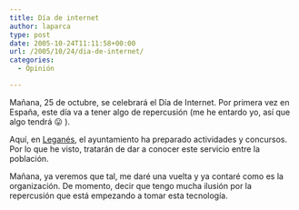 ```yaml
---
title: Día de internet
author: laparca
type: post
date: 2005-10-24T11:11:58+00:00
url: /2005/10/24/dia-de-internet/
categories:
  - Opinión

---
```

Mañana, 25 de octubre, se celebrará el Día de Internet. Por primera vez en España, este día va a tener algo de repercusión (me he entardo yo, así que algo tendrá 😛 ).

Aquí, en [Leganés][1], el ayuntamiento ha preparado actividades y concursos. Por lo que he visto, tratarán de dar a conocer este servicio entre la población.

Mañana, ya veremos que tal, me daré una vuelta y ya contaré como es la organización. De momento, decir que tengo mucha ilusión por la repercusión que está empezando a tomar esta tecnología.

 [1]: http://www.leganes.org/leganes/portal/